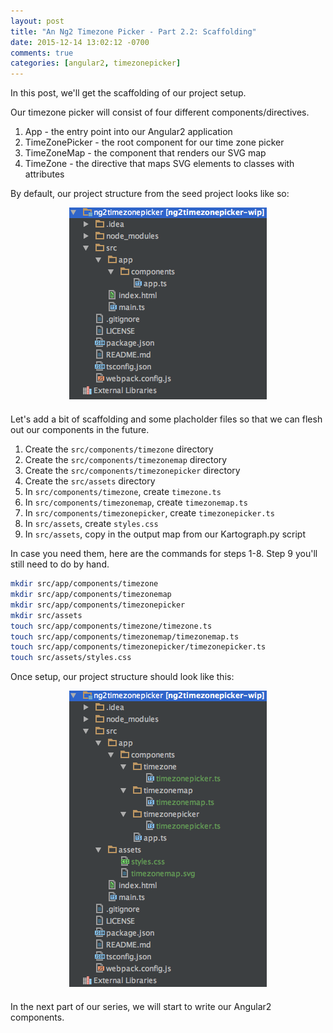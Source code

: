```yaml
---
layout: post
title: "An Ng2 Timezone Picker - Part 2.2: Scaffolding"
date: 2015-12-14 13:02:12 -0700
comments: true
categories: [angular2, timezonepicker]
---
```


In this post, we'll get the scaffolding of our project setup.

Our timezone picker will consist of four different components/directives.

1. App - the entry point into our Angular2 application
2. TimeZonePicker - the root component for our time zone picker
3. TimeZoneMap - the component that renders our SVG map
4. TimeZone - the directive that maps SVG elements to classes with attributes

<!--more-->

By default, our project structure from the seed project looks like so:

<div style="text-align:center; margin-bottom:20px;">
  <img src="/images/timezone2-2/project_base.png">
</div>

Let's add a bit of scaffolding and some placholder files so that we can flesh out our components in the future.

1. Create the `src/components/timezone` directory
2. Create the `src/components/timezonemap` directory
3. Create the `src/components/timezonepicker` directory
4. Create the `src/assets` directory
5. In `src/components/timezone`, create `timezone.ts`
6. In `src/components/timezonemap`, create `timezonemap.ts`
7. In `src/components/timezonepicker`, create `timezonepicker.ts`
8. In `src/assets`, create `styles.css`
9. In `src/assets`, copy in the output map from our Kartograph.py script

In case you need them, here are the commands for steps 1-8.  Step 9 you'll still need to do by hand.

``` bash
mkdir src/app/components/timezone
mkdir src/app/components/timezonemap
mkdir src/app/components/timezonepicker
mkdir src/assets
touch src/app/components/timezone/timezone.ts
touch src/app/components/timezonemap/timezonemap.ts
touch src/app/components/timezonepicker/timezonepicker.ts
touch src/assets/styles.css
```

Once setup, our project structure should look like this:

<div style="text-align:center; margin-bottom:20px;">
    <img src="/images/timezone2-2/project_with_files.png">
</div>

In the next part of our series, we will start to write our Angular2 components.